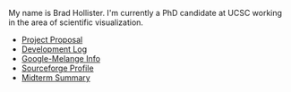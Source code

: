 My name is Brad Hollister. I'm currently a PhD candidate at UCSC working
in the area of scientific visualization.

-   [Project Proposal](User:Bhollister/Proposal.md)
-   [Development Log](User:Bhollister/DevLog.md)
-   [Google-Melange
    Info](http://www.google-melange.com/gsoc/proposal/review/student/google/gsoc2015/brad_h/5634387206995968)
-   [Sourceforge Profile](https://sourceforge.net/u/bradeholl/profile/)
-   [Midterm Summary](User:Bhollister/MidtermSummary2015.md)
